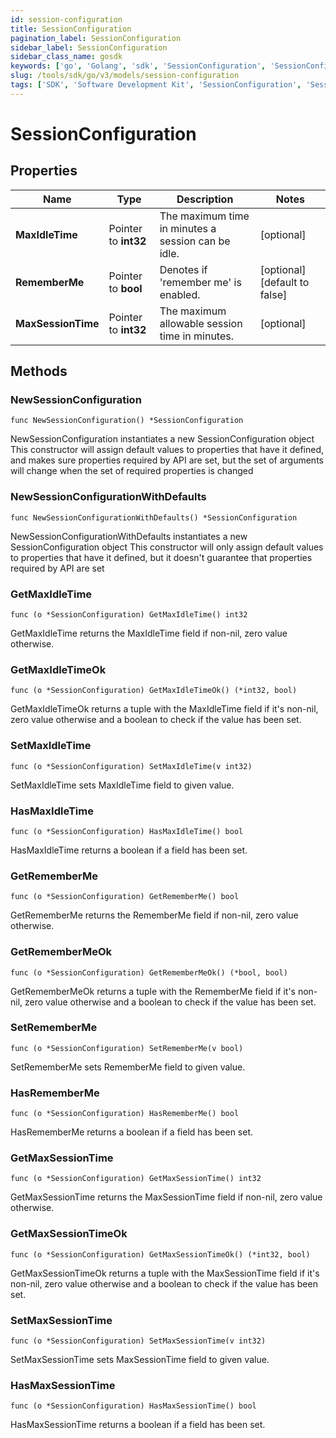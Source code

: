 ```yaml
---
id: session-configuration
title: SessionConfiguration
pagination_label: SessionConfiguration
sidebar_label: SessionConfiguration
sidebar_class_name: gosdk
keywords: ['go', 'Golang', 'sdk', 'SessionConfiguration', 'SessionConfiguration'] 
slug: /tools/sdk/go/v3/models/session-configuration
tags: ['SDK', 'Software Development Kit', 'SessionConfiguration', 'SessionConfiguration']
---
```


# SessionConfiguration

## Properties

Name | Type | Description | Notes
------------ | ------------- | ------------- | -------------
**MaxIdleTime** | Pointer to **int32** | The maximum time in minutes a session can be idle. | [optional] 
**RememberMe** | Pointer to **bool** | Denotes if 'remember me' is enabled. | [optional] [default to false]
**MaxSessionTime** | Pointer to **int32** | The maximum allowable session time in minutes. | [optional] 

## Methods

### NewSessionConfiguration

`func NewSessionConfiguration() *SessionConfiguration`

NewSessionConfiguration instantiates a new SessionConfiguration object
This constructor will assign default values to properties that have it defined,
and makes sure properties required by API are set, but the set of arguments
will change when the set of required properties is changed

### NewSessionConfigurationWithDefaults

`func NewSessionConfigurationWithDefaults() *SessionConfiguration`

NewSessionConfigurationWithDefaults instantiates a new SessionConfiguration object
This constructor will only assign default values to properties that have it defined,
but it doesn't guarantee that properties required by API are set

### GetMaxIdleTime

`func (o *SessionConfiguration) GetMaxIdleTime() int32`

GetMaxIdleTime returns the MaxIdleTime field if non-nil, zero value otherwise.

### GetMaxIdleTimeOk

`func (o *SessionConfiguration) GetMaxIdleTimeOk() (*int32, bool)`

GetMaxIdleTimeOk returns a tuple with the MaxIdleTime field if it's non-nil, zero value otherwise
and a boolean to check if the value has been set.

### SetMaxIdleTime

`func (o *SessionConfiguration) SetMaxIdleTime(v int32)`

SetMaxIdleTime sets MaxIdleTime field to given value.

### HasMaxIdleTime

`func (o *SessionConfiguration) HasMaxIdleTime() bool`

HasMaxIdleTime returns a boolean if a field has been set.

### GetRememberMe

`func (o *SessionConfiguration) GetRememberMe() bool`

GetRememberMe returns the RememberMe field if non-nil, zero value otherwise.

### GetRememberMeOk

`func (o *SessionConfiguration) GetRememberMeOk() (*bool, bool)`

GetRememberMeOk returns a tuple with the RememberMe field if it's non-nil, zero value otherwise
and a boolean to check if the value has been set.

### SetRememberMe

`func (o *SessionConfiguration) SetRememberMe(v bool)`

SetRememberMe sets RememberMe field to given value.

### HasRememberMe

`func (o *SessionConfiguration) HasRememberMe() bool`

HasRememberMe returns a boolean if a field has been set.

### GetMaxSessionTime

`func (o *SessionConfiguration) GetMaxSessionTime() int32`

GetMaxSessionTime returns the MaxSessionTime field if non-nil, zero value otherwise.

### GetMaxSessionTimeOk

`func (o *SessionConfiguration) GetMaxSessionTimeOk() (*int32, bool)`

GetMaxSessionTimeOk returns a tuple with the MaxSessionTime field if it's non-nil, zero value otherwise
and a boolean to check if the value has been set.

### SetMaxSessionTime

`func (o *SessionConfiguration) SetMaxSessionTime(v int32)`

SetMaxSessionTime sets MaxSessionTime field to given value.

### HasMaxSessionTime

`func (o *SessionConfiguration) HasMaxSessionTime() bool`

HasMaxSessionTime returns a boolean if a field has been set.


